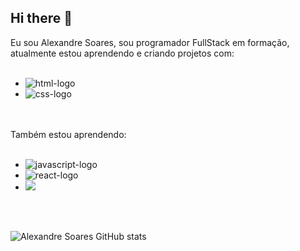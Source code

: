 ## Hi there 👋

Eu sou Alexandre Soares, sou programador FullStack em formação, atualmente estou aprendendo e criando projetos com: 
<br>
<br>
  - <img src="https://img.shields.io/badge/HTML5-E34F26?style=for-the-badge&logo=html5&logoColor=white" alt="html-logo" />
  - <img src="https://img.shields.io/badge/CSS3-1572B6?style=for-the-badge&logo=css3&logoColor=white" alt="css-logo" />
<br>
<br>
Também estou aprendendo:
<br>
<br>
  <ul>
    <li>
      <img src="https://img.shields.io/badge/JavaScript-323330?style=for-the-badge&logo=javascript&logoColor=F7DF1E" alt="javascript-logo" />
    </li>  
    <li>
      <img src="https://img.shields.io/badge/React-20232A?style=for-the-badge&logo=react&logoColor=61DAFB" alt="react-logo" />
    </li>
    <li>
      <img src="https://img.shields.io/badge/Node.js-6DA55F?logo=node.js&logoColor=white" />
    </li>
  </ul>
<br>
<br>

![Alexandre Soares GitHub stats](https://github-readme-stats.vercel.app/api?username=Alexandre-1509&show_icons=true&theme=dark)
